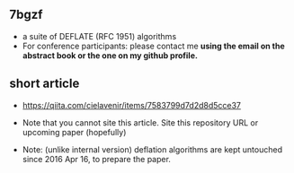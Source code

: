 ## 7bgzf
- a suite of DEFLATE (RFC 1951) algorithms
- For conference participants: please contact me **using the email on the abstract book or the one on my github profile.**

## short article
- https://qiita.com/cielavenir/items/7583799d7d2d8d5cce37
- Note that you cannot site this article. Site this repository URL or upcoming paper (hopefully)

- Note: (unlike internal version) deflation algorithms are kept untouched since 2016 Apr 16, to prepare the paper.
